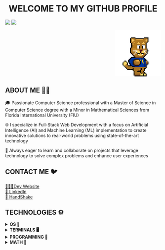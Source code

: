 <h1 align="center">WELCOME TO MY GITHUB PROFILE</h1>

![](https://github-readme-stats-sigma-five.vercel.app/api?username=FIUPanther-JMolto98&show_icons=true&icon_color=5AECA4&title_color=FFCC00&text_color=FFFFFF&bg_color=-45,081E3F,CC0066,CC0066,CC0066,CC0066&hide_border=true)
![](https://github-readme-stats.vercel.app/api/top-langs/?username=FIUPanther-JMolto98&layout=compact&theme=transparent&hide_border=true&title_color=FFCC00&text_color=FFFFFF)

<p align="right">
<img src="https://github.com/FIUPanther-JMolto98/FIUPanther-JMolto98/blob/main/roary_run_slow_fixed.gif"></img>
</p>

<h2 align="left">ABOUT ME 👨‍💻</h2>

<p align="left">

🎓 Passionate Computer Science professional with a Master of Science in Computer Science degree with a Minor in Mathematical Sciences from Florida International University (FIU) 

🌐 I specialize in Full-Stack Web Development with a focus on Artificial Intelligence (AI) and Machine Learning (ML) implementation to create innovative solutions to real-world problems using state-of-the-art technology 

🌱 Always eager to learn and collaborate on projects that leverage technology to solve complex problems and enhance user experiences

</p>

<h2 align="left">CONTACT ME 🐦</h2>

<a href="https://jpanther1122-devportfolio-bf5f17b876b9.herokuapp.com/">👨🏻‍💻Dev Website</a><br>
<a href="https://www.linkedin.com/in/joaquin-molto-fiucompsci/">💼 LinkedIn</a><br>
<a href="https://fiu.joinhandshake.com/stu/users/29993123">🤝 HandShake</a>

<h2 align="left">TECHNOLOGIES ⚙️</h2>

<details>
<summary><b>OS 💾</b></summary>

![Windows](https://a11ybadges.com/badge?logo=windows)<br>
![Linux](https://a11ybadges.com/badge?logo=linux)<br>
![CentOS](https://a11ybadges.com/badge?logo=centos)<br>
![Fedora](https://a11ybadges.com/badge?logo=fedora)<br>
![Ubuntu](https://a11ybadges.com/badge?logo=ubuntu)

</details>

<details>
<summary><b>TERMINALS 🖥️</b></summary>

![Windows Terminal](https://a11ybadges.com/badge?logo=windowsterminal)<br>
![PowerShell](https://a11ybadges.com/badge?logo=powershell)<br>
![GNU Bash](https://a11ybadges.com/badge?logo=gnubash)

</details>

<details>
<summary><b>PROGRAMMING 🤖</b></summary>

<details>
<summary>Version Control</summary>

![Git](https://a11ybadges.com/badge?logo=git)<br>
![GitHub](https://a11ybadges.com/badge?logo=github)

</details>

<details>
<summary>IDE/Text Editing</summary>

![Visual Studio Code](https://a11ybadges.com/badge?logo=visualstudiocode)<br>
![JetBrains](https://a11ybadges.com/badge?logo=jetbrains)<br>
![Vim](https://a11ybadges.com/badge?logo=vim)<br>
![Neovim](https://a11ybadges.com/badge?logo=neovim)

</details>

<details>
<summary>Development</summary>

**Resources**<br>
![OpenAI](https://a11ybadges.com/badge?logo=openai)<br>
![Stack Overflow](https://a11ybadges.com/badge?logo=stackoverflow)

**Frameworks**<br>
  
![Angular](https://a11ybadges.com/badge?logo=angular)<br>
![Apache Maven](https://a11ybadges.com/badge?logo=apachemaven)<br>
![Node.js](https://a11ybadges.com/badge?logo=nodedotjs)<br>
![Spring](https://a11ybadges.com/badge?logo=spring)
 
**OOP and FP Languages**<br>
  
![C](https://a11ybadges.com/badge?logo=c)<br>
![C++](https://a11ybadges.com/badge?logo=cplusplus)<br>
![Java](https://a11ybadges.com/badge?logo=java)<br>
![Python](https://a11ybadges.com/badge?logo=python)<br>
![R](https://a11ybadges.com/badge?logo=r)

**Web Languages**<br>
  
![HTML5](https://a11ybadges.com/badge?logo=html5)<br>
![CSS3](https://a11ybadges.com/badge?logo=css3)<br>
![JavaScript](https://a11ybadges.com/badge?logo=javascript)<br>
![TypeScript](https://a11ybadges.com/badge?logo=typescript)

**Databases**<br>
  
![MySQL](https://a11ybadges.com/badge?logo=mysql)<br>
![MariaDB](https://a11ybadges.com/badge?logo=mariadb)<br>
![PostgreSQL](https://a11ybadges.com/badge?logo=postgresql)<br>
![MongoDB](https://a11ybadges.com/badge?logo=mongodb)

**Data Analysis**<br>

![Anaconda](https://a11ybadges.com/badge?logo=anaconda)<br>
![Jupyter](https://a11ybadges.com/badge?logo=jupyter)<br>
![Google Colab](https://a11ybadges.com/badge?logo=googlecolab)<br>
![pandas](https://a11ybadges.com/badge?logo=pandas)<br>
![NumPy](https://a11ybadges.com/badge?logo=numpy)<br>
![scikit-learn](https://a11ybadges.com/badge?logo=scikitlearn)

</details>
</details>

<details>
<summary><b>MATH 🧮</b></summary>

![Wolfram](https://a11ybadges.com/badge?logo=wolfram)<br>
![LaTeX](https://a11ybadges.com/badge?logo=latex)

</details>
</details>
